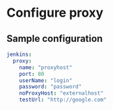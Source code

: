 # Configure proxy

## Sample configuration

```yaml
jenkins:
  proxy:
    name: "proxyhost"
    port: 80
    userName: "login"
    password: "password"
    noProxyHost: "externalhost"
    testUrl: "http://google.com"
```